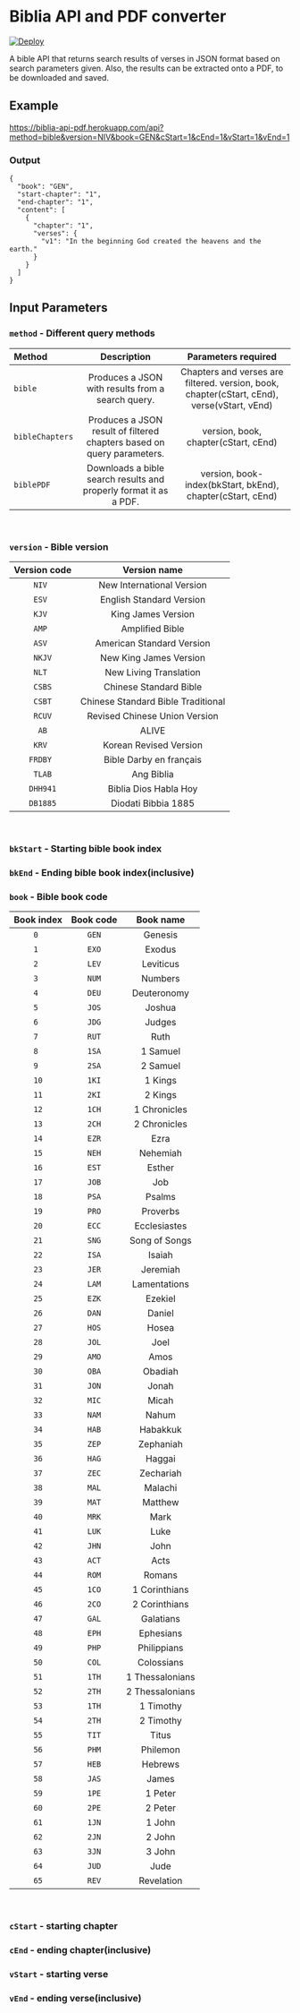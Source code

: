 # Biblia API and PDF converter

[![Deploy](https://www.herokucdn.com/deploy/button.svg)](https://biblia-api-pdf.herokuapp.com/)
&nbsp;

A bible API that returns search results of verses in JSON format based on search parameters given. Also, the results can be extracted onto a PDF, to be downloaded and saved.

## Example
[https://biblia-api-pdf.herokuapp.com/api?method=bible&version=NIV&book=GEN&cStart=1&cEnd=1&vStart=1&vEnd=1 ](https://biblia-api-pdf.herokuapp.com/api?method=bible&version=NIV&book=GEN&cStart=1&cEnd=1&vStart=1&vEnd=1)

### Output
```
{
  "book": "GEN",
  "start-chapter": "1",
  "end-chapter": "1",
  "content": [
    {
      "chapter": "1",
      "verses": {
        "v1": "In the beginning God created the heavens and the earth."
      }
    }
  ]
}
```

## Input Parameters

### `method` - Different query methods
| Method          |                              Description                               |                                     Parameters required                                     |
| :-------------- | :--------------------------------------------------------------------: | :-----------------------------------------------------------------------------------------: |
| `bible`         |           Produces a JSON with results from a search query.            | Chapters and verses are filtered.	version, book, chapter(cStart, cEnd), verse(vStart, vEnd) |
| `bibleChapters` | Produces a JSON result of filtered chapters based on query parameters. |                            version, book, chapter(cStart, cEnd)                             |
| `biblePDF`      |   Downloads a bible search results and properly format it as a PDF.    |                 version, book-index(bkStart, bkEnd), chapter(cStart, cEnd)                  |

&nbsp;
### `version` - Bible version

| Version code |            Version name            |
| :----------: | :--------------------------------: |
|    ` NIV  `    |     New International Version      |
|    ` ESV  `    |      English Standard Version      |
|    ` KJV  `    |         King James Version         |
|    ` AMP  `    |          Amplified Bible           |
|    ` ASV  `    |     American Standard Version      |
|    ` NKJV `    |       New King James Version       |
|    ` NLT  `    |       New Living Translation       |
|    ` CSBS `    |       Chinese Standard Bible       |
|    ` CSBT `    | Chinese Standard Bible Traditional |
|    ` RCUV `    |   Revised Chinese Union Version    |
|    `  AB  `    |               ALIVE                |
|    ` KRV  `    |       Korean Revised Version       |
|    `FRDBY `    |      Bible Darby en français       |
|    ` TLAB `    |             Ang Biblia             |
|    `DHH941`    |       Biblia Dios Habla Hoy        |
|    `DB1885`    |        Diodati Bibbia 1885         |

&nbsp;

### `bkStart` - Starting bible book index
### `bkEnd` - Ending bible book index(inclusive)
### `book` - Bible book code
| Book index | Book code |    Book name    |
| :--------: | :-------: | :-------------: |
|     `0 `     |    `GEN`    |     Genesis     |
|     `1 `     |    `EXO`    |     Exodus      |
|     `2 `     |    `LEV`    |    Leviticus    |
|     `3 `     |    `NUM`    |     Numbers     |
|     `4 `     |    `DEU`    |   Deuteronomy   |
|     `5 `     |    `JOS`    |     Joshua      |
|     `6 `     |    `JDG`    |     Judges      |
|     `7 `     |    `RUT`    |      Ruth       |
|     `8 `     |    `1SA`    |    1 Samuel     |
|     `9 `     |    `2SA`    |    2 Samuel     |
|     `10`     |    `1KI`    |     1 Kings     |
|     `11`     |    `2KI`    |     2 Kings     |
|     `12`     |    `1CH`    |  1 Chronicles   |
|     `13`     |    `2CH`    |  2 Chronicles   |
|     `14`     |    `EZR`    |      Ezra       |
|     `15`     |    `NEH`    |    Nehemiah     |
|     `16`     |    `EST`    |     Esther      |
|     `17`     |    `JOB`    |       Job       |
|     `18`     |    `PSA`    |     Psalms      |
|     `19`     |    `PRO`    |    Proverbs     |
|     `20`     |    `ECC`    |  Ecclesiastes   |
|     `21`     |    `SNG`    |  Song of Songs  |
|     `22`     |    `ISA`    |     Isaiah      |
|     `23`     |    `JER`    |    Jeremiah     |
|     `24`     |    `LAM`    |  Lamentations   |
|     `25`     |    `EZK`    |     Ezekiel     |
|     `26`     |    `DAN`    |     Daniel      |
|     `27`     |    `HOS`    |      Hosea      |
|     `28`     |    `JOL`    |      Joel       |
|     `29`     |    `AMO`    |      Amos       |
|     `30`     |    `OBA`    |     Obadiah     |
|     `31`     |    `JON`    |      Jonah      |
|     `32`     |    `MIC`    |      Micah      |
|     `33`     |    `NAM`    |      Nahum      |
|     `34`     |    `HAB`    |    Habakkuk     |
|     `35`     |    `ZEP`    |    Zephaniah    |
|     `36`     |    `HAG`    |     Haggai      |
|     `37`     |    `ZEC`    |    Zechariah    |
|     `38`     |    `MAL`    |     Malachi     |
|     `39`     |    `MAT`    |     Matthew     |
|     `40`     |    `MRK`    |      Mark       |
|     `41`     |    `LUK`    |      Luke       |
|     `42`     |    `JHN`    |      John       |
|     `43`     |    `ACT`    |      Acts       |
|     `44`     |    `ROM`    |     Romans      |
|     `45`     |    `1CO`    |  1 Corinthians  |
|     `46`     |    `2CO`    |  2 Corinthians  |
|     `47`     |    `GAL`    |    Galatians    |
|     `48`     |    `EPH`    |    Ephesians    |
|     `49`     |    `PHP`    |   Philippians   |
|     `50`     |    `COL`    |   Colossians    |
|     `51`     |    `1TH`    | 1 Thessalonians |
|     `52`     |    `2TH`    | 2 Thessalonians |
|     `53`     |    `1TH`    |    1 Timothy    |
|     `54`     |    `2TH`    |    2 Timothy    |
|     `55`     |    `TIT`    |      Titus      |
|     `56`     |    `PHM`    |    Philemon     |
|     `57`     |    `HEB`    |     Hebrews     |
|     `58`     |    `JAS`    |      James      |
|     `59`     |    `1PE`    |     1 Peter     |
|     `60`     |    `2PE`    |     2 Peter     |
|     `61`     |    `1JN`    |     1 John      |
|     `62`     |    `2JN`    |     2 John      |
|     `63`     |    `3JN`    |     3 John      |
|     `64`     |    `JUD`    |      Jude       |
|     `65`     |    `REV`    |   Revelation    |

&nbsp;

### `cStart` - starting chapter
### `cEnd` - ending chapter(inclusive)
### `vStart` - starting verse
### `vEnd` - ending verse(inclusive)